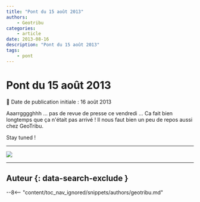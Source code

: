```yaml
---
title: "Pont du 15 août 2013"
authors:
    - Geotribu
categories:
    - article
date: 2013-08-16
description: "Pont du 15 août 2013"
tags:
    - pont
---
```


# Pont du 15 août 2013

:calendar: Date de publication initiale : 16 août 2013

Aaarrgggghhh ... pas de revue de presse ce vendredi ... Ca fait bien longtemps que ça n'était pas arrivé ! Il nous faut bien un peu de repos aussi chez GeoTribu.

 Stay tuned !

----

![](https://cdn.geotribu.fr/img/articles-blog-rdp/capture-ecran/78312235.jpg)

----

## Auteur {: data-search-exclude }

--8<-- "content/toc_nav_ignored/snippets/authors/geotribu.md"
